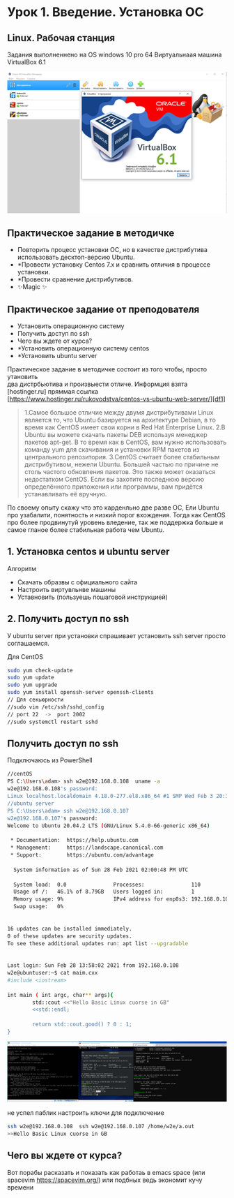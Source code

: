 # Урок 1. Введение. Установка ОС
## Linux. Рабочая станция

Задания выполненнено на OS windows 10 pro 64
Виртуальнаая машина VirtualBox 6.1

![Иллюстрация к проекту](https://github.com/HENRYHKll/gb_linux_workstation/raw/main/lesson1/linux1-0.png)


## Практическое задание в методичке
- Повторить процесс установки ОС, но в качестве дистрибутива использовать десктоп-версию Ubuntu. 
- *Провести установку Centos 7.x и сравнить отличия в процессе установки.
- *Провести сравнение дистрибутивов.
- ✨Magic ✨

## Практическое задание от преподователя

- Установить операционную систему
- Получить доступ по ssh
- Чего вы ждете от курса?
- *Установить операционную систему centos
- *Установить ubuntu server

Практическое задание в методичке состоит из того чтобы, просто утановить   
два дистрбьютива и произвыести отличе.
Информция взята [hostinger.ru] пряммая ссылка [https://www.hostinger.ru/rukovodstva/centos-vs-ubuntu-web-server/][df1]

> 1.Самое большое отличие между двумя дистрибутивами Linux является то,
что Ubuntu базируется на архитектуре Debian, 
в то время как CentOS имеет свои корни в Red Hat Enterprise Linux.
> 2.В Ubuntu вы можете скачать пакеты DEB используя менеджер пакетов apt-get.
В то время как в CentOS, вам нужно использовать команду yum для скачивания 
и установки RPM пакетов из центрального репозитория.
> 3.CentOS считает более стабильным дистрибутивом, нежели Ubuntu. 
Большей частью по причине не столь частого обновления пакетов. 
Это также может оказаться недостатком CentOS. Если вы захотите 
последнюю версию определённого приложения или программы, вам придётся 
устанавливать её вручную.

По своему опыту скажу что это карденльно две разве ОС,
Ели Ubuntu про узабалити, понятность и низкий порог вхождения. 
Тогда как CentOS про более продвинутуй уровень вледение, 
так же поддержка больше и самое гланое более стабильная работа 
чем Ubuntu.

## 1. Установка centos и ubuntu server

Алгоритм

- Скачать образвы с официального сайта
- Настроить виртувльнве машины
- Уставновить (пользуешь пошаговой инструкцией)

##  2. Получить доступ по ssh

У ubuntu server при установки спрашивает установить ssh server
просто соглашаемся.


Для CentOS

```sh
sudo yum check-update
sudo yum update
sudo yum upgrade
sudo yum install openssh-server openssh-clients
// Для секьюрности
//sudo vim /etc/ssh/sshd_config
// port 22  ->  port 2002
//sudo systemctl restart sshd
```

##  Получить доступ по ssh
Подключаюсь из PowerShell

```sh
//centOS
PS C:\Users\adam> ssh w2e@192.168.0.108  uname -a
w2e@192.168.0.108's password:
Linux localhost.localdomain 4.18.0-277.el8.x86_64 #1 SMP Wed Feb 3 20:35:19 UTC 2021 x86_64 x86_64 x86_64 GNU/Linux
//ubuntu server
PS C:\Users\adam> ssh w2e@192.168.0.107
w2e@192.168.0.107's password:
Welcome to Ubuntu 20.04.2 LTS (GNU/Linux 5.4.0-66-generic x86_64)

 * Documentation:  https://help.ubuntu.com
 * Management:     https://landscape.canonical.com
 * Support:        https://ubuntu.com/advantage

  System information as of Sun 28 Feb 2021 02:00:48 PM UTC

  System load:  0.0               Processes:               110
  Usage of /:   46.1% of 8.79GB   Users logged in:         1
  Memory usage: 9%                IPv4 address for enp0s3: 192.168.0.107
  Swap usage:   0%


16 updates can be installed immediately.
0 of these updates are security updates.
To see these additional updates run: apt list --upgradable


Last login: Sun Feb 28 13:58:02 2021 from 192.168.0.108
w2e@ubuntuser:~$ cat maim.cxx
#include <iostream>

int main ( int argc, char** args){
        std::cout <<"Hello Basic Linux cuorse in GB"
        <<std::endl;

        return std::cout.good() ? 0 : 1;
}
```

![Иллюстрация к проекту](https://github.com/HENRYHKll/gb_linux_workstation/raw/main/lesson1/linux1-1.png)


не успел паблик настроить ключи для подключение 
```sh
ssh w2e@192.168.0.108  ssh w2e@192.168.0.107 /home/w2e/a.out
>>Hello Basic Linux cuorse in GB
```


## Чего вы ждете от курса?

Вот порабы расказать и показать как работаь 
в emacs space (или spacevim https://spacevim.org/) или подбных 
ведь экономит кучу времени 
